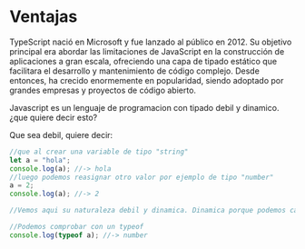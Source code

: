 # Ventajas

TypeScript nació en Microsoft y fue lanzado al público en 2012. Su objetivo principal era abordar las limitaciones de JavaScript en la construcción de aplicaciones a gran escala, ofreciendo una capa de tipado estático que facilitara el desarrollo y mantenimiento de código complejo. Desde entonces, ha crecido enormemente en popularidad, siendo adoptado por grandes empresas y proyectos de código abierto.

Javascript es un lenguaje de programacion con tipado debil y dinamico.
¿que quiere decir esto?

Que sea debil, quiere decir:

```js
//que al crear una variable de tipo "string"
let a = "hola";
console.log(a); //-> hola
//luego podemos reasignar otro valor por ejemplo de tipo "number"
a = 2;
console.log(a); //-> 2

//Vemos aqui su naturaleza debil y dinamica. Dinamica porque podemos cambiar los tipos de una variable, como vemos en el ejemplo empezo siendo un "string" y luego paso a ser "number".

//Podemos comprobar con un typeof
console.log(typeof a); //-> number
```